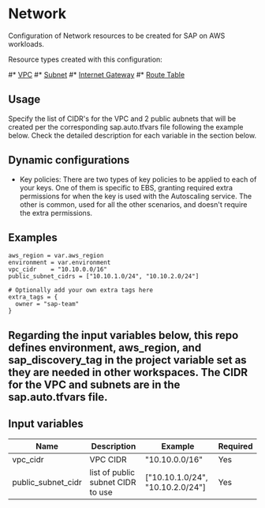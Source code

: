 # Network

Configuration of Network resources to be created for SAP on AWS workloads. 

Resource types created with this configuration:

#* [VPC](https://registry.terraform.io/providers/hashicorp/aws/latest/docs/resources/vpc)
#* [Subnet](https://registry.terraform.io/providers/hashicorp/aws/latest/docs/resources/subnet)
#* [Internet Gateway](https://registry.terraform.io/providers/hashicorp/aws/latest/docs/resources/internet_gateway)
#* [Route Table](https://registry.terraform.io/providers/hashicorp/aws/latest/docs/resources/route_table)

## Usage

Specify the list of CIDR's for the VPC and 2 public aubnets that will be created per the corresponding sap.auto.tfvars file following the example below. Check the detailed description for each variable in the section below.

## Dynamic configurations

* Key policies: There are two types of key policies to be applied to each of your keys. One of them is specific to EBS, granting required extra permissions for when the key is used with the Autoscaling service. The other is common, used for all the other scenarios, and doesn't require the extra permissions.

## Examples

```hcl
aws_region = var.aws_region
environment = var.environment
vpc_cidr    = "10.10.0.0/16"
public_subnet_cidrs = ["10.10.1.0/24", "10.10.2.0/24"]

# Optionally add your own extra tags here
extra_tags = {
  owner = "sap-team"
}
```

## Regarding the input variables below, this repo defines environment, aws_region, and sap_discovery_tag in the project variable set as they are needed in other workspaces. The CIDR for the VPC and subnets are in the sap.auto.tfvars file.

## Input variables

| Name | Description | Example | Required |
|------|-------------|--------|--------|
|vpc_cidr|VPC CIDR|"10.10.0.0/16"|Yes
|public_subnet_cidr|list of public subnet CIDR to use|["10.10.1.0/24", "10.10.2.0/24"]|Yes

